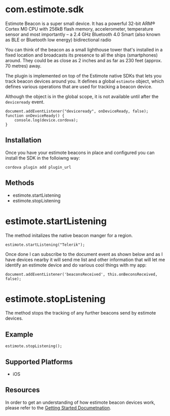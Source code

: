 <!---
    Licensed to the Apache Software Foundation (ASF) under one
    or more contributor license agreements.  See the NOTICE file
    distributed with this work for additional information
    regarding copyright ownership.  The ASF licenses this file
    to you under the Apache License, Version 2.0 (the
    "License"); you may not use this file except in compliance
    with the License.  You may obtain a copy of the License at

      http://www.apache.org/licenses/LICENSE-2.0

    Unless required by applicable law or agreed to in writing,
    software distributed under the License is distributed on an
    "AS IS" BASIS, WITHOUT WARRANTIES OR CONDITIONS OF ANY
    KIND, either express or implied.  See the License for the
    specific language governing permissions and limitations
    under the License.
-->

# com.estimote.sdk

Estimote Beacon is a super small device. It has a powerful 32-bit ARM® Cortex M0 CPU with 256kB flash memory, accelerometer, temperature sensor and most importantly – a 2.4 GHz Bluetooth 4.0 Smart (also known as BLE or Bluetooth low energy) bidirectional radio

You can think of the beacon as a small lighthouse tower that's installed in a fixed location and broadcasts its presence to all the ships (smartphones) around. They could be as close as 2 inches and as far as 230 feet (approx. 70 metres) away.

The plugin is implemented on top of the Estimote native SDKs that lets you track beacon devices around you. It defines a global `estimote` object, which defines various operations that are used for tracking a beacon device.

Although the object is in the global scope, it is not available until after the `deviceready` event.

    document.addEventListener("deviceready", onDeviceReady, false);
    function onDeviceReady() {
        console.log(device.cordova);
    }

## Installation

Once you have your estimote beacons in place and configured you can install the SDK in the folloiwng way:

    cordova plugin add plugin_url

## Methods

- estimote.startListening
- estimote.stopListening


# estimote.startListening

The method initalizes the native beacon manger for a region.

    estimote.startListening("Telerik");

Once done I can subscribe to the document event as shown below and as I have devices nearby it will send me list and other information that will let me identify an estimote device and do various cool things with my app:

    document.addEventListener('beaconsReceived', this.onBeconsReceived, false);


# estimote.stopListening

The method stops the tracking of any further beacons send by estimote devices.

## Example

    estimote.stopListening();


## Supported Platforms

- iOS

## Resources

In order to get an understanding of how estimote beacon devices work, please refer to the [Getting Started Documetnation](http://estimote.com/api/getting-started/intro-to-beacons.html).
